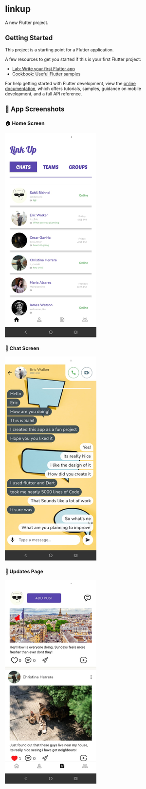 # linkup

A new Flutter project.

## Getting Started

This project is a starting point for a Flutter application.

A few resources to get you started if this is your first Flutter project:

- [Lab: Write your first Flutter app](https://docs.flutter.dev/get-started/codelab)
- [Cookbook: Useful Flutter samples](https://docs.flutter.dev/cookbook)

For help getting started with Flutter development, view the
[online documentation](https://docs.flutter.dev/), which offers tutorials,
samples, guidance on mobile development, and a full API reference.
## 📸 App Screenshots

### 🏠 Home Screen  
<img src="images/WhatsApp%20Image%202025-06-23%20at%2023.06.28_a99417b6.jpg" alt="Home" width="300"/>

### 💬 Chat Screen  
<img src="images/WhatsApp%20Image%202025-06-23%20at%2023.06.34_a3b27805.jpg" alt="Chat" width="300"/>

### 🔗 Updates Page  
<img src="images/WhatsApp%20Image%202025-06-23%20at%2023.06.35_e5c671f9.jpg" alt="Updates" width="300"/>



